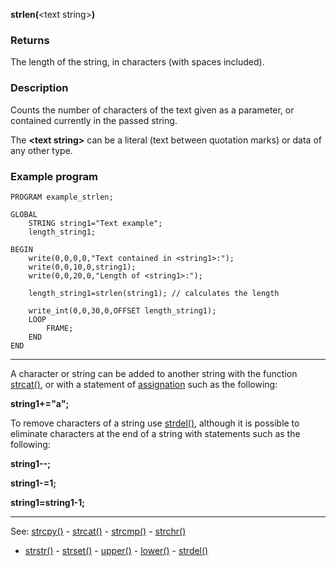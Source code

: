**strlen(**&lt;text string&gt;**)**

### Returns

The length of the string, in characters (with spaces included).

### Description

Counts the number of characters of the text given as a parameter, or contained
currently in the passed string.

The **&lt;text string&gt;** can be a literal (text between quotation marks) or data of
any other type.

### Example program
```
PROGRAM example_strlen;

GLOBAL
    STRING string1="Text example";
    length_string1;

BEGIN
    write(0,0,0,0,"Text contained in <string1>:");
    write(0,0,10,0,string1);
    write(0,0,20,0,"Length of <string1>:");

    length_string1=strlen(string1); // calculates the length

    write_int(0,0,30,0,OFFSET length_string1);
    LOOP
        FRAME;
    END
END
```


---------------------------------------


A character or string can be added to another string with the function [strcat()](strcat().md), or
with a statement of [assignation](assignment_statementdot.md) such as the following:

  **string1+=&quot;a&quot;;**

To remove characters of a string use [strdel()](strdel().md), although it
is possible to eliminate characters at the end of a string with statements
such as the following:

  **string1--;**

  **string1-=1;**

  **string1=string1-1;**


---------------------------------------
See: [strcpy()](strcpy().md) - [strcat()](strcat().md) - [strcmp()](strcmp().md) - [strchr()](strchr().md)
- [strstr()](strstr().md) - [strset()](strset().md) - [upper()](upper().md) - [lower()](lower().md) - [strdel()](strdel().md)

